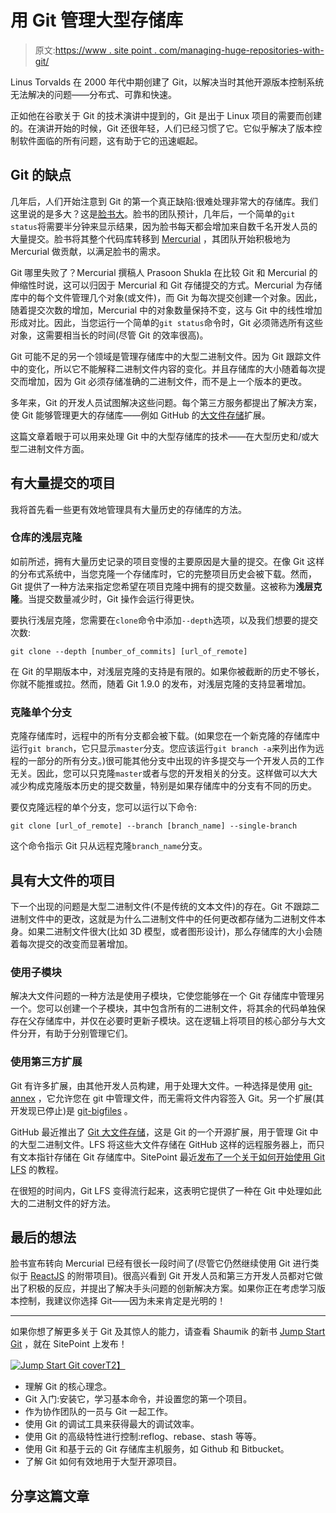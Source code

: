 # 用 Git 管理大型存储库

> 原文:[https://www . site point . com/managing-huge-repositories-with-git/](https://www.sitepoint.com/managing-huge-repositories-with-git/)

Linus Torvalds 在 2000 年代中期创建了 Git，以解决当时其他开源版本控制系统无法解决的问题——分布式、可靠和快速。

正如他在谷歌关于 Git 的技术演讲中提到的，Git 是出于 Linux 项目的需要而创建的。在演讲开始的时候，Git 还很年轻，人们已经习惯了它。它似乎解决了版本控制软件面临的所有问题，这有助于它的迅速崛起。

## Git 的缺点

几年后，人们开始注意到 Git 的第一个真正缺陷:很难处理非常大的存储库。我们这里说的是多大？这是[脸书大](https://code.facebook.com/posts/218678814984400/scaling-mercurial-at-facebook/)。脸书的团队预计，几年后，一个简单的`git status`将需要半分钟来显示结果，因为脸书每天都会增加来自数千名开发人员的大量提交。脸书将其整个代码库转移到 [Mercurial](https://mercurial.selenic.com/) ，其团队开始积极地为 Mercurial 做贡献，以满足脸书的需求。

Git 哪里失败了？Mercurial 撰稿人 Prasoon Shukla 在比较 Git 和 Mercurial 的伸缩性时说，这可以归因于 Mercurial 和 Git 存储提交的方式。Mercurial 为存储库中的每个文件管理几个对象(或文件)，而 Git 为每次提交创建一个对象。因此，随着提交次数的增加，Mercurial 中的对象数量保持不变，这与 Git 中的线性增加形成对比。因此，当您运行一个简单的`git status`命令时，Git 必须筛选所有这些对象，这需要相当长的时间(尽管 Git 的效率很高)。

Git 可能不足的另一个领域是管理存储库中的大型二进制文件。因为 Git 跟踪文件中的变化，所以它不能解释二进制文件内容的变化。并且存储库的大小随着每次提交而增加，因为 Git 必须存储准确的二进制文件，而不是上一个版本的更改。

多年来，Git 的开发人员试图解决这些问题。每个第三方服务都提出了解决方案，使 Git 能够管理更大的存储库——例如 GitHub 的[大文件存储](https://www.sitepoint.com/guide-versioning-large-files-with-git-lfs/)扩展。

这篇文章着眼于可以用来处理 Git 中的大型存储库的技术——在大型历史和/或大型二进制文件方面。

## 有大量提交的项目

我将首先看一些更有效地管理具有大量历史的存储库的方法。

### 仓库的浅层克隆

如前所述，拥有大量历史记录的项目变慢的主要原因是大量的提交。在像 Git 这样的分布式系统中，当您克隆一个存储库时，它的完整项目历史会被下载。然而，Git 提供了一种方法来指定您希望在项目克隆中拥有的提交数量。这被称为**浅层克隆**。当提交数量减少时，Git 操作会运行得更快。

要执行浅层克隆，您需要在`clone`命令中添加`--depth`选项，以及我们想要的提交次数:

```
git clone --depth [number_of_commits] [url_of_remote]
```

在 Git 的早期版本中，对浅层克隆的支持是有限的。如果你被截断的历史不够长，你就不能推或拉。然而，随着 Git 1.9.0 的发布，对浅层克隆的支持显著增加。

### 克隆单个分支

克隆存储库时，远程中的所有分支都会被下载。(如果您在一个新克隆的存储库中运行`git branch`，它只显示`master`分支。您应该运行`git branch -a`来列出作为远程的一部分的所有分支。)很可能其他分支中出现的许多提交与一个开发人员的工作无关。因此，您可以只克隆`master`或者与您的开发相关的分支。这样做可以大大减少构成克隆版本历史的提交数量，特别是如果存储库中的分支有不同的历史。

要仅克隆远程的单个分支，您可以运行以下命令:

```
git clone [url_of_remote] --branch [branch_name] --single-branch
```

这个命令指示 Git 只从远程克隆`branch_name`分支。

## 具有大文件的项目

下一个出现的问题是大型二进制文件(不是传统的文本文件)的存在。Git 不跟踪二进制文件中的更改，这就是为什么二进制文件中的任何更改都存储为二进制文件本身。如果二进制文件很大(比如 3D 模型，或者图形设计)，那么存储库的大小会随着每次提交的改变而显著增加。

### 使用子模块

解决大文件问题的一种方法是使用子模块，它使您能够在一个 Git 存储库中管理另一个。您可以创建一个子模块，其中包含所有的二进制文件，将其余的代码单独保存在父存储库中，并仅在必要时更新子模块。这在逻辑上将项目的核心部分与大文件分开，有助于分别管理它们。

### 使用第三方扩展

Git 有许多扩展，由其他开发人员构建，用于处理大文件。一种选择是使用 [git-annex](https://git-annex.branchable.com/) ，它允许您在 git 中管理文件，而无需将文件内容签入 Git。另一个扩展(其开发现已停止)是 [git-bigfiles](http://caca.zoy.org/wiki/git-bigfiles) 。

GitHub 最近推出了 [Git 大文件存储](https://git-lfs.github.com/)，这是 Git 的一个开源扩展，用于管理 Git 中的大型二进制文件。LFS 将这些大文件存储在 GitHub 这样的远程服务器上，而只有文本指针存储在 Git 存储库中。SitePoint 最近[发布了一个关于如何开始使用 Git LFS](https://www.sitepoint.com/guide-versioning-large-files-with-git-lfs/) 的教程。

在很短的时间内，Git LFS 变得流行起来，这表明它提供了一种在 Git 中处理如此大的二进制文件的好方法。

## 最后的想法

脸书宣布转向 Mercurial 已经有很长一段时间了(尽管它仍然继续使用 Git 进行类似于 [ReactJS](https://github.com/facebook/react) 的附带项目)。很高兴看到 Git 开发人员和第三方开发人员都对它做出了积极的反应，并提出了解决手头问题的创新解决方案。如果你正在考虑学习版本控制，我建议你选择 Git——因为未来肯定是光明的！

* * *

如果你想了解更多关于 Git 及其惊人的能力，请查看 Shaumik 的新书 [Jump Start Git](https://www.sitepoint.com/premium/books/jump-start-git) ，就在 SitePoint 上发布！

[![Jump Start Git cover](../Images/1ed95ef4db0c41e2766c3e70f5857dd6.png)T2】](https://www.sitepoint.com/premium/books/jump-start-git)

*   理解 Git 的核心理念。
*   Git 入门:安装它，学习基本命令，并设置您的第一个项目。
*   作为协作团队的一员与 Git 一起工作。
*   使用 Git 的调试工具来获得最大的调试效率。
*   使用 Git 的高级特性进行控制:reflog、rebase、stash 等等。
*   使用 Git 和基于云的 Git 存储库主机服务，如 Github 和 Bitbucket。
*   了解 Git 如何有效地用于大型开源项目。

## 分享这篇文章